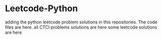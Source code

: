 # Leetcode-Python
adding the python leetcode problem solutions in this repositories. 
The code files are here.
all CTCI problems solutions are here
some leetcode solutions are here








































































































































































































































































































































































































































































































































































































































































































































































































































































































































































































































































































































































































































